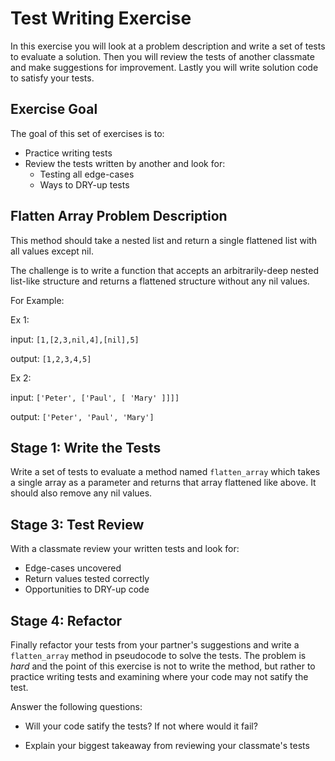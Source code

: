 # Test Writing Exercise

In this exercise you will look at a problem description and write a set of tests to evaluate a solution.  Then you will review the tests of another classmate and make suggestions for improvement.  Lastly you will write solution code to satisfy your tests.

## Exercise Goal

The goal of this set of exercises is to:

*   Practice writing tests
*   Review the tests written by another and look for:
    *   Testing all edge-cases
    *   Ways to DRY-up tests

## Flatten Array Problem Description

This method should take a nested list and return a single flattened list with all values except nil.

The challenge is to write a function that accepts an arbitrarily-deep nested list-like structure and returns a flattened structure without any nil values.

For Example:

Ex 1:

input: `[1,[2,3,nil,4],[nil],5]`

output: `[1,2,3,4,5]`

Ex 2:

input: `['Peter', ['Paul', [ 'Mary' ]]]]`

output: `['Peter', 'Paul', 'Mary']`

## Stage 1:  Write the Tests

Write a set of tests to evaluate a method named `flatten_array` which takes a single array as a parameter and returns that array flattened like above.  It should also remove any nil values.


## Stage 3:  Test Review

With a classmate review your written tests and look for:

*   Edge-cases uncovered
*   Return values tested correctly
*   Opportunities to DRY-up code


## Stage 4:  Refactor

Finally refactor your tests from your partner's suggestions and write a `flatten_array` method in pseudocode to solve the tests.  The problem is *hard* and the point of this exercise is not to write the method, but rather to practice writing tests and examining where your code may not satify the test.

Answer the following questions:

*   Will your code satify the tests?  If not where would it fail?



*   Explain your biggest takeaway from reviewing your classmate's tests
